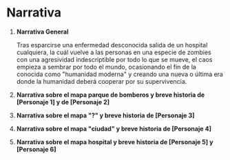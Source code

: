 # **Narrativa**
1. **Narrativa General**

   Tras esparcirse una enfermedad desconocida salida de un hospital cualquiera, la cuál vuelve a las personas en una especie de zombies con una agresividad indescriptible por todo lo que se mueve,
   el caos empieza a sembrar por todo el mundo, ocasionando el fin de la conocida como "humanidad moderna" y creando una nueva o última era donde la humanidad deberá cooperar por su supervivencia.

3. **Narrativa sobre el mapa parque de bomberos y breve historia de [Personaje 1] y de [Personaje 2]**

   

4. **Narrativa sobre el mapa "?" y breve historia de [Personaje 3]**

   
   
5. **Narrativa sobre el mapa "ciudad" y breve historia de [Personaje 4]**

   
   
6. **Narrativa sobre el mapa hospital y breve historia de [Personaje 5] y [Personaje 6]**

   
